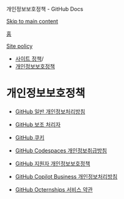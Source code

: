 개인정보보호정책 - GitHub Docs

[Skip to main content](#main-content)

[홈](/ko)

[Site policy](/ko/site-policy)

* [사이트 정책](/ko/site-policy)/
* [개인정보보호정책](/ko/site-policy/privacy-policies)

개인정보보호정책
==========

* [GitHub 일반 개인정보처리방침](/ko/site-policy/privacy-policies/github-general-privacy-statement)

* [GitHub 보조 처리자](/ko/site-policy/privacy-policies/github-subprocessors)

* [GitHub 쿠키](/ko/site-policy/privacy-policies/github-cookies)

* [GitHub Codespaces 개인정보취급방침](/ko/site-policy/privacy-policies/github-codespaces-privacy-statement)

* [GitHub 지원자 개인정보보호정책](/ko/site-policy/privacy-policies/github-candidate-privacy-policy)

* [GitHub Copilot Business 개인정보처리방침](/ko/site-policy/privacy-policies/github-copilot-business-privacy-statement)

* [GitHub Octernships 서비스 약관](/ko/site-policy/privacy-policies/github-octernships-terms-of-service)
